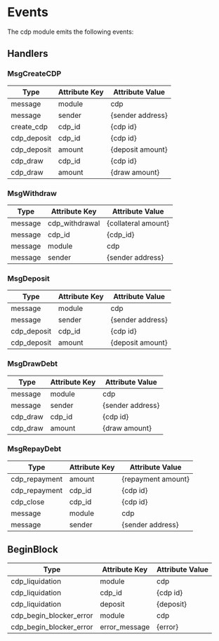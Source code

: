 # Events

The cdp module emits the following events:

## Handlers

### MsgCreateCDP

| Type        | Attribute Key | Attribute Value  |
|-------------|---------------|------------------|
| message     | module        | cdp              |
| message     | sender        | {sender address} |
| create_cdp  | cdp_id        | {cdp id}         |
| cdp_deposit | cdp_id        | {cdp id}         |
| cdp_deposit | amount        | {deposit amount} |
| cdp_draw    | cdp_id        | {cdp id}         |
| cdp_draw    | amount        | {draw amount}    |

### MsgWithdraw

| Type    | Attribute Key  | Attribute Value       |
|---------|--------------- |-----------------------|
| message | cdp_withdrawal | {collateral amount}   |
| message | cdp_id         | {cdp_id}              |
| message | module         | cdp                   |
| message | sender         | {sender address}      |

### MsgDeposit

| Type        | Attribute Key | Attribute Value  |
|-------------|---------------|------------------|
| message     | module        | cdp              |
| message     | sender        | {sender address} |
| cdp_deposit | cdp_id        | {cdp id}         |
| cdp_deposit | amount        | {deposit amount} |

### MsgDrawDebt

| Type     | Attribute Key | Attribute Value  |
|----------|---------------|------------------|
| message  | module        | cdp              |
| message  | sender        | {sender address} |
| cdp_draw | cdp_id        | {cdp id}         |
| cdp_draw | amount        | {draw amount}    |

### MsgRepayDebt

| Type          | Attribute Key | Attribute Value    |
|---------------|---------------|--------------------|
| cdp_repayment | amount        | {repayment amount} |
| cdp_repayment | cdp_id        | {cdp id}           |
| cdp_close     | cdp_id        | {cdp id}           |
| message       | module        | cdp                |
| message       | sender        | {sender address}   |

## BeginBlock

| Type                    | Attribute Key | Attribute Value     |
|-------------------------|---------------|---------------------|
| cdp_liquidation         | module        | cdp                 |
| cdp_liquidation         | cdp_id        | {cdp id}            |
| cdp_liquidation         | deposit       | {deposit}           |
| cdp_begin_blocker_error | module        | cdp                 |
| cdp_begin_blocker_error | error_message | {error}             |
